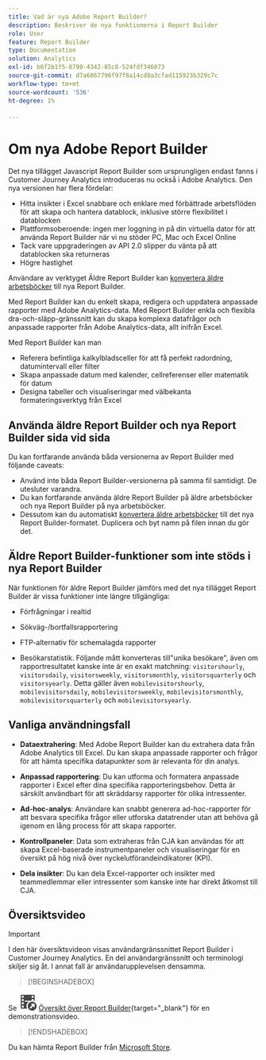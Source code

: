 ```yaml
---
title: Vad är nya Adobe Report Builder?
description: Beskriver de nya funktionerna i Report Builder
role: User
feature: Report Builder
type: Documentation
solution: Analytics
exl-id: b6f2b1f5-8790-4342-85c8-524fdf346073
source-git-commit: d7a6867796f97f8a14cd8a3cfad115923b329c7c
workflow-type: tm+mt
source-wordcount: '536'
ht-degree: 1%

---
```


# Om nya Adobe Report Builder

Det nya tillägget Javascript Report Builder som ursprungligen endast fanns i Customer Journey Analytics introduceras nu också i Adobe Analytics. Den nya versionen har flera fördelar:

- Hitta insikter i Excel snabbare och enklare med förbättrade arbetsflöden för att skapa och hantera datablock, inklusive större flexibilitet i datablocken
- Plattformsoberoende: ingen mer loggning in på din virtuella dator för att använda Report Builder när vi nu stöder PC, Mac och Excel Online
- Tack vare uppgraderingen av API 2.0 slipper du vänta på att datablocken ska returneras
- Högre hastighet

Användare av verktyget Äldre Report Builder kan [konvertera äldre arbetsböcker](/help/analyze/report-builder/convert-workbooks.md) till nya Report Builder.

Med Report Builder kan du enkelt skapa, redigera och uppdatera anpassade rapporter med Adobe Analytics-data. Med Report Builder enkla och flexibla dra-och-släpp-gränssnitt kan du skapa komplexa datafrågor och anpassade rapporter från Adobe Analytics-data, allt inifrån Excel.

Med Report Builder kan man

- Referera befintliga kalkylbladsceller för att få perfekt radordning, datumintervall eller filter
- Skapa anpassade datum med kalender, cellreferenser eller matematik för datum
- Designa tabeller och visualiseringar med välbekanta formateringsverktyg från Excel

## Använda äldre Report Builder och nya Report Builder sida vid sida

Du kan fortfarande använda båda versionerna av Report Builder med följande caveats:

- Använd inte båda Report Builder-versionerna på samma fil samtidigt. De utesluter varandra.
- Du kan fortfarande använda äldre Report Builder på äldre arbetsböcker och nya Report Builder på nya arbetsböcker.
- Dessutom kan du automatiskt [konvertera äldre arbetsböcker](/help/analyze/report-builder/convert-workbooks.md) till det nya Report Builder-formatet. Duplicera och byt namn på filen innan du gör det.

## Äldre Report Builder-funktioner som inte stöds i nya Report Builder

När funktionen för äldre Report Builder jämförs med det nya tillägget Report Builder är vissa funktioner inte längre tillgängliga:

- Förfrågningar i realtid

- Sökväg-/bortfallsrapportering

- FTP-alternativ för schemalagda rapporter

- Besökarstatistik. Följande mått konverteras till&quot;unika besökare&quot;, även om rapportresultatet kanske inte är en exakt matchning: `visitorshourly`, `visitorsdaily`, `visitorsweekly`, `visitorsmonthly`, `visitorsquarterly` och `visitorsyearly`. Detta gäller även `mobilevisitorshourly`, `mobilevisitorsdaily`, `mobilevisitorsweekly`, `mobilevisitorsmonthly`, `mobilevisitorsquarterly` och `mobilevisitorsyearly`.

## Vanliga användningsfall

- **Dataextrahering**: Med Adobe Report Builder kan du extrahera data från Adobe Analytics till Excel. Du kan skapa anpassade rapporter och frågor för att hämta specifika datapunkter som är relevanta för din analys.

- **Anpassad rapportering**: Du kan utforma och formatera anpassade rapporter i Excel efter dina specifika rapporteringsbehov. Detta är särskilt användbart för att skräddarsy rapporter för olika intressenter.

- **Ad-hoc-analys**: Användare kan snabbt generera ad-hoc-rapporter för att besvara specifika frågor eller utforska datatrender utan att behöva gå igenom en lång process för att skapa rapporter.

- **Kontrollpaneler**: Data som extraheras från CJA kan användas för att skapa Excel-baserade instrumentpaneler och visualiseringar för en översikt på hög nivå över nyckelutförandeindikatorer (KPI).

- **Dela insikter**: Du kan dela Excel-rapporter och insikter med teammedlemmar eller intressenter som kanske inte har direkt åtkomst till CJA.

## Översiktsvideo

>[!IMPORTANT]
>
>I den här översiktsvideon visas användargränssnittet Report Builder i Customer Journey Analytics. En del användargränssnitt och terminologi skiljer sig åt. I annat fall är användarupplevelsen densamma.


>[!BEGINSHADEBOX]

Se ![VideoCheckedOut](/help/assets/icons/VideoCheckedOut.svg) [Översikt över Report Builder](https://video.tv.adobe.com/v/337569?quality=12&learn=on){target="_blank"} för en demonstrationsvideo.

>[!ENDSHADEBOX]

Du kan hämta Report Builder från [Microsoft Store](https://appsource.microsoft.com/en-us/product/office/WA200003101?tab=Overview).
